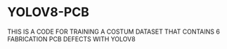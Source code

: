 # YOLOV8-PCB
THIS IS A CODE FOR TRAINING A COSTUM DATASET THAT CONTAINS 6 FABRICATION PCB DEFECTS WITH YOLOV8
